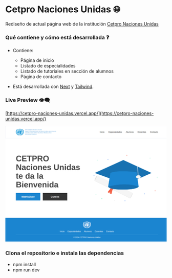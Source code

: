 # Cetpro Naciones Unidas 🌐

Rediseño de actual página web de la institución [Cetpro Naciones Unidas](https://cetpronnuu.edu.pe/)

### Qué contiene y cómo está desarrollada ❓

- Contiene:

  - Página de inicio
  - Listado de especialidades
  - Listado de tutoriales en sección de alumnos
  - Página de contacto

- Está desarrollada con [Next](https://nextjs.org/) y [Tailwind](https://tailwindcss.com/).

### Live Preview 👁‍🗨

[https://cetpro-naciones-unidas.vercel.app/](https://cetpro-naciones-unidas.vercel.app/)

![Página Cetpro Naciones Unidas](https://raw.githubusercontent.com/PedroVegaDamian/cetpro-naciones-unidas/main/assets/cetpro-naciones-unidas.vercel.app_.png)

### Clona el repositorio e instala las dependencias

- npm install
- npm run dev
